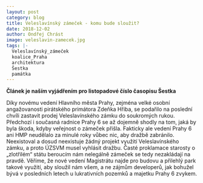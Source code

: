 ```yaml
---
layout: post
category: blog
title: Veleslavínský zámeček - komu bude sloužit?
date: 2018-12-02
author: Ondřej Chrást
image: veleslavin-zamecek.jpg
tags: |-
  Veleslavínský_zámeček
  koalice_Praha
  architektura
  Šestka
  památka
---
```

**Článek je naším vyjádřením pro listopadové číslo časopisu Šestka**


Díky novému vedení Hlavního města Prahy, zejména velké osobní angažovanosti pirátského primátora Zdeňka Hřiba, se podařilo na poslední
chvíli zastavit prodej Veleslavínského zámku do soukromých rukou. Předchozí i současná radnice Prahy 6 se až dojemně shodly na tom, 
jaká by byla škoda, kdyby veřejnost o zámeček přišla.
Fakticky ale vedení Prahy 6 ani HMP neudělalo za minulé roky vůbec nic, aby dražbě zabránilo. 
Neexistoval a dosud neexistuje žádný projekt využití Veleslavínského zámku, a proto ÚZSVM musel vyhlásit dražbu. Časté proklamace starosty
o „zlotřilém“ státu beroucím nám nelegálně zámeček se tedy nezakládají na pravdě. Věříme, že nové vedení Magistrátu najde pro
budovu a přilehlý park takové využití, aby sloužil nám všem, a ne zájmům developerů,  jak bohužel bývá v posledních letech u lukrativních
pozemků a majetku Prahy 6 zvykem.


